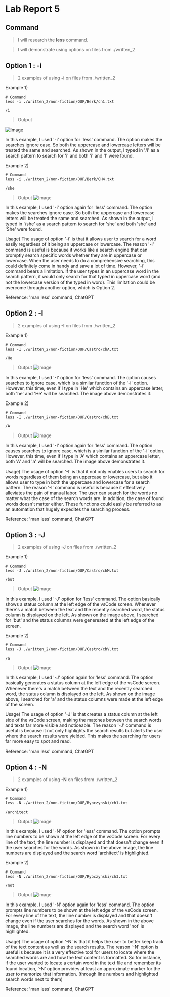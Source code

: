 # Lab Report 5

## Command

> I will research the **less** command.

> I will demonstrate using options on files from ./written_2

## Option 1 : **-i**
> 2 examples of using **-i** on files from ./written_2

Example 1)
```
# Command
less -i ./written_2/non-fiction/OUP/Berk/ch1.txt   

/i
```
> Output

![Image](51.png)

In this example, I used '-i' option for 'less' command.
The option makes the searches ignore case. So both the uppercase and lowercase letters will be treated the same and 
searched.
As shown in the output, I typed in '/i' as a search pattern to search for 'i' and both 'i' and 'I' were found.

Example 2)
```
# Command
less -i ./written_2/non-fiction/OUP/Berk/CH4.txt 

/she
```
> Output
![Image](52.png)

In this example, I used '-i' option again for 'less' command.
The option makes the searches ignore case. So both the uppercase and lowercase letters will be treated the same and 
searched.
As shown in the output, I typed in '/she' as a search pattern to search for 'she' and both 'she' and 'She' were found.

Usage)
The usage of option '-i' is that it allows user to search for a word easily regardless of it being an uppercase or lowercase.
The reason '-i' command is useful is because it works like a search engine that can promptly search specific words whether they
are in uppercase or lowercase. When the user needs to do a comprehensive searching, this could definitely come in handy and save
a lot of time.
However, '-i' command bears a limitation. If the user types in an uppercase word in the search pattern, it would only search for 
that typed in uppercase word (and not the lowercase version of the typed in word). This limitation could be overcome through another 
option, which is Option 2.

Reference: 'man less' command, ChatGPT


## Option 2 : **-I**
> 2 examples of using **-I** on files from ./written_2

Example 1)
```
# Command
less -I ./written_2/non-fiction/OUP/Castro/chA.txt 

/He
```
> Output
![Image](53.png)

In this example, I used '-I' option for 'less' command.
The option causes searches to ignore case, which is a similar function of the '-i' option. However, this time, even if 
I type in 'He' which contains an uppercase letter, both 'he' and 'He' will be searched.
The image above demonstrates it.

Example 2)
```
# Command
less -I ./written_2/non-fiction/OUP/Castro/chB.txt 

/A
```
> Output
![Image](54.png)

In this example, I used '-I' option again for 'less' command.
The option causes searches to ignore case, which is a similar function of the '-i' option. However, this time, even if 
I type in 'A' which contains an uppercase letter, both 'A' and 'a' will be searched.
The image above demonstrates it.

Usage)
The usage of option '-I' is that it not only enables users to search for words regardless of them being an uppercase or lowercase,
but also it allows user to type in both the uppercase and lowercase for a search pattern.
The reason '-I' command is useful is because it effectively alleviates the pain of manual labor. The user can search for the words
no matter what the case of the search words are. In addition, the case of found words doesn't matter either.
These functions could easily be referred to as an automation that hugely expedites the searching process. 

Reference: 'man less' command, ChatGPT


## Option 3 : **-J**
> 2 examples of using **-J** on files from ./written_2

Example 1)
```
# Command
less -J ./written_2/non-fiction/OUP/Castro/chM.txt

/but
```
> Output
![Image](55.png)

In this example, I used '-J' option for 'less' command.
The option basically shows a status column at the left edge of the vsCode screen.
Whenever there's a match between the text and the recently searched word, the status column is displayed on the left.
As shown on the image above, I searched for 'but' and the status columns were genereated at the left edge of the screen.

Example 2)
```
# Command
less -J ./written_2/non-fiction/OUP/Castro/chV.txt

/a
```
> Output
![Image](56.png)

In this example, I used '-J' option again for 'less' command.
The option basically generates a status column at the left edge of the vsCode screen.
Whenever there's a match between the text and the recently searched word, the status column is displayed on the left.
As shown on the image above, I searched for 'a' and the status columns were made at the left edge of the screen.

Usage)
The usage of option '-J' is that creates a status column at the left side of the vsCode screen,
making the matches between the search words and texts far more visible and noticeable.
The reason '-J' command is useful is because it not only highlights the search results but alerts the user where the 
search results were yielded. 
This makes the searching for users far more easy to spot and read.

Reference: 'man less' command, ChatGPT


## Option 4 : **-N**
> 2 examples of using **-N** on files from ./written_2

Example 1)
```
# Command
less -N ./written_2/non-fiction/OUP/Rybczynski/ch1.txt

/architect
```
> Output
![Image](57.png)

In this example, I used '-N' option for 'less' command.
The option prompts line numbers to be shown at the left edge of the vsCode screen.
For every line of the text, the line number is displayed and that doesn't change even if the user searches for the words.
As shown in the above image, the line numbers are displayed and the search word 'architect' is highlighted.

Example 2)
```
# Command
less -N ./written_2/non-fiction/OUP/Rybczynski/ch3.txt

/not
```
> Output
![Image](58.png)

In this example, I used '-N' option again for 'less' command.
The option prompts line numbers to be shown at the left edge of the vsCode screen.
For every line of the text, the line number is displayed and that doesn't change even if the user searches for the words.
As shown in the above image, the line numbers are displayed and the search word 'not' is highlighted.

Usage)
The usage of option '-N' is that it helps the user to better keep track of the text content as well as the search results.
The reason '-N' option is useful is because it is a very effective tool for users to locate where the searched words are 
and how the text content is formatted. So for instance, if the user wanted to locate a certain word in the text file and 
remember its found location, '-N' option provides at least an approximate marker for the user to memorize that information.
(through line numbers and highlighted search words next to them)

Reference: 'man less' command, ChatGPT
